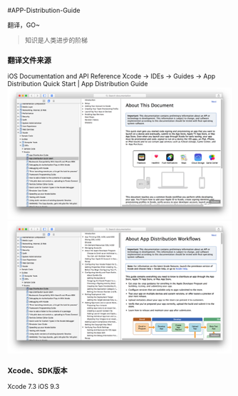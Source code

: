 #APP-Distribution-Guide

翻译，GO~

>知识是人类进步的阶梯

### 翻译文件来源
iOS Documentation and API Reference
Xcode -> IDEs -> Guides -> App Distribution Quick Start | App Distribution Guide
<img src="./0.0.png" alt="图0.0" title="图0.0" width="700"/>
<img src="./0.1.png" alt="图0.1" title="图0.1" width="700"/>

### Xcode、SDK版本
Xcode 7.3 iOS 9.3
